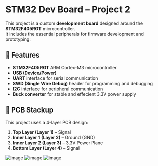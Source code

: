 # STM32 Dev Board – Project 2

This project is a custom **development board** designed around the **STM32F405RGT** microcontroller.  
It includes the essential peripherals for firmware development and prototyping:

## 🔧 Features

- **STM32F405RGT** ARM Cortex-M3 microcontroller
- **USB (Device/Power)**
- **UART** interface for serial communication
- **SWD (Single Wire Debug)** header for programming and debugging
- **I2C** interface for peripheral communication
- **Buck converter** for stable and effecient 3.3V power supply

## 🧱 PCB Stackup

This project uses a 4-layer PCB design:

1. **Top Layer (Layer 1)** – Signal  
2. **Inner Layer 1 (Layer 2)** – Ground (GND)  
3. **Inner Layer 2 (Layer 3)** – 3.3V Power Plane  
4. **Bottom Layer (Layer 4)** – Signal

![image](https://github.com/user-attachments/assets/e7751274-63b1-4901-b542-e26c032f8f58)
![image](https://github.com/user-attachments/assets/e50bac94-d9b7-4dea-a72d-ab1e41ec9a0e)
![image](https://github.com/user-attachments/assets/ccfd063e-039d-45cc-bbcd-32abc2583d04)


